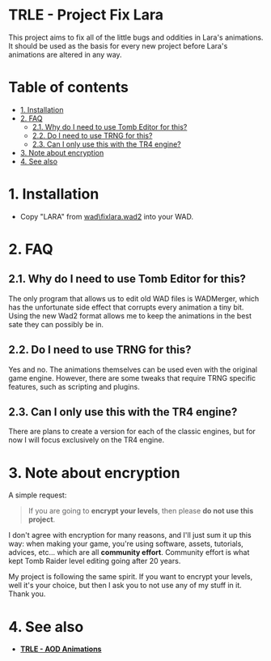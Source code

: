 # TRLE - Project Fix Lara <!-- omit in toc -->

This project aims to fix all of the little bugs and oddities in Lara's animations. It should be used as the basis for every new project before Lara's animations are altered in any way.

# Table of contents <!-- omit in toc -->
- [1. Installation](#1-installation)
- [2. FAQ](#2-faq)
	- [2.1. Why do I need to use Tomb Editor for this?](#21-why-do-i-need-to-use-tomb-editor-for-this)
	- [2.2. Do I need to use TRNG for this?](#22-do-i-need-to-use-trng-for-this)
	- [2.3. Can I only use this with the TR4 engine?](#23-can-i-only-use-this-with-the-tr4-engine)
- [3. Note about encryption](#3-note-about-encryption)
- [4. See also](#4-see-also)

# 1. Installation
- Copy "LARA" from [wad\fixlara.wad2](wad/fixlara.wad2) into your WAD.


# 2. FAQ

## 2.1. Why do I need to use Tomb Editor for this?
The only program that allows us to edit old WAD files is WADMerger, which has the unfortunate side effect that corrupts every animation a tiny bit. Using the new Wad2 format allows me to keep the animations in the best sate they can possibly be in.

## 2.2. Do I need to use TRNG for this?
Yes and no. The animations themselves can be used even with the original game engine. However, there are some tweaks that require TRNG specific features, such as scripting and plugins.

## 2.3. Can I only use this with the TR4 engine?
There are plans to create a version for each of the classic engines, but for now I will focus exclusively on the TR4 engine.


# 3. Note about encryption
A simple request:
> If you are going to **encrypt your levels**, then please **do not use this project**.

I don't agree with encryption for many reasons, and I'll just sum it up this way: when making your game, you're using software, assets, tutorials, advices, etc... which are all **community effort**. Community effort is what kept Tomb Raider level editing going after 20 years.

My project is following the same spirit. If you want to encrypt your levels, well it's your choice, but then I ask you to not use any of my stuff in it. Thank you.

# 4. See also

- [**TRLE - AOD Animations**][trle-aod_animations]

[trle-aod_animations]: https://github.com/Joey79100/trle-aod_animations
